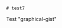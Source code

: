                                                                                                                                                                                                                # test7
Test "graphical-gist"